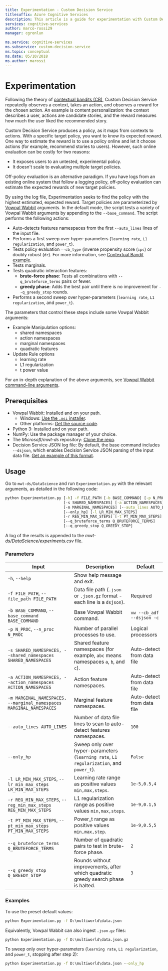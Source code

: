 ```yaml
---
title: Experimentation - Custom Decision Service
titlesuffix: Azure Cognitive Services
description: This article is a guide for experimentation with Custom Decision Service.
services: cognitive-services
author: marco-rossi29
manager: cgronlun

ms.service: cognitive-services
ms.subservice: custom-decision-service
ms.topic: conceptual
ms.date: 05/10/2018
ms.author: marossi
---
```


# Experimentation

Following the theory of [contextual bandits (CB)](https://www.microsoft.com/en-us/research/blog/contextual-bandit-breakthrough-enables-deeper-personalization/), Custom Decision Service repeatedly observes a context, takes an action, and observes a reward for the chosen action. An example is content personalization: the context describes a user, actions are candidate stories, and the reward measures how much the user liked the recommended story.

Custom Decision Service produces a policy, as it maps from contexts to actions. With a specific target policy, you want to know its expected reward. One way to estimate the reward is to use a policy online and let it choose actions (for example, recommend stories to users). However, such online evaluation can be costly for two reasons:

* It exposes users to an untested, experimental policy.
* It doesn't scale to evaluating multiple target policies.

Off-policy evaluation is an alternative paradigm. If you have logs from an existing online system that follow a logging policy, off-policy evaluation can estimate the expected rewards of new target policies.

By using the log file, Experimentation seeks to find the policy with the highest estimated, expected reward. Target policies are parameterized by [Vowpal Wabbit](https://github.com/JohnLangford/vowpal_wabbit/wiki) arguments. In the default mode, the script tests a variety of Vowpal Wabbit arguments by appending to the `--base_command`. The script performs the following actions:

* Auto-detects features namespaces from the first `--auto_lines` lines of the input file.
* Performs a first sweep over hyper-parameters (`learning rate`, `L1 regularization`, and `power_t`).
* Tests policy evaluation `--cb_type` (inverse propensity score (`ips`) or doubly robust (`dr`). For more information, see [Contextual Bandit example](https://github.com/JohnLangford/vowpal_wabbit/wiki/Contextual-Bandit-Example).
* Tests marginals.
* Tests quadratic interaction features:
   * **brute-force phase**: Tests all combinations with `--q_bruteforce_terms` pairs or fewer.
   * **greedy phase**: Adds the best pair until there is no improvement for `--q_greedy_stop` rounds.
* Performs a second sweep over hyper-parameters (`learning rate`, `L1 regularization`, and `power_t`).

The parameters that control these steps include some Vowpal Wabbit arguments:
- Example Manipulation options:
  - shared namespaces
  - action namespaces
  - marginal namespaces
  - quadratic features
- Update Rule options
  - learning rate
  - L1 regularization
  - t power value

For an in-depth explanation of the above arguments, see [Vowpal Wabbit command-line arguments](https://github.com/JohnLangford/vowpal_wabbit/wiki/Command-line-arguments).

## Prerequisites
- Vowpal Wabbit: Installed and on your path.
  - Windows: [Use the `.msi` installer](https://github.com/eisber/vowpal_wabbit/releases).
  - Other platforms: [Get the source code](https://github.com/JohnLangford/vowpal_wabbit/releases).
- Python 3: Installed and on your path.
- NumPy: Use the package manager of your choice.
- The *Microsoft/mwt-ds* repository: [Clone the repo](https://github.com/Microsoft/mwt-ds).
- Decision Service JSON log file: By default, the base command includes `--dsjson`, which enables Decision Service JSON parsing of the input data file. [Get an example of this format](https://github.com/JohnLangford/vowpal_wabbit/blob/master/test/train-sets/decisionservice.json).

## Usage
Go to `mwt-ds/DataScience` and run `Experimentation.py` with the relevant arguments, as detailed in the following code:

```cmd
python Experimentation.py [-h] -f FILE_PATH [-b BASE_COMMAND] [-p N_PROC]
                          [-s SHARED_NAMESPACES] [-a ACTION_NAMESPACES]
                          [-m MARGINAL_NAMESPACES] [--auto_lines AUTO_LINES]
                          [--only_hp] [-l LR_MIN_MAX_STEPS]
                          [-r REG_MIN_MAX_STEPS] [-t PT_MIN_MAX_STEPS]
                          [--q_bruteforce_terms Q_BRUTEFORCE_TERMS]
                          [--q_greedy_stop Q_GREEDY_STOP]
```

A log of the results is appended to the  *mwt-ds/DataScience/experiments.csv* file.

### Parameters
| Input | Description | Default |
| --- | --- | --- |
| `-h`, `--help` | Show help message and exit. | |
| `-f FILE_PATH`, `--file_path FILE_PATH` | Data file path (`.json` or `.json.gz` format - each line is a `dsjson`). | Required |  
| `-b BASE_COMMAND`, `--base_command BASE_COMMAND` | Base Vowpal Wabbit command.  | `vw --cb_adf --dsjson -c` |  
| `-p N_PROC`, `--n_proc N_PROC` | Number of parallel processes to use. | Logical processors |  
| `-s SHARED_NAMESPACES, --shared_namespaces SHARED_NAMESPACES` | Shared feature namespaces (for example, `abc` means namespaces `a`, `b`, and `c`).  | Auto-detect from data file |  
| `-a ACTION_NAMESPACES, --action_namespaces ACTION_NAMESPACES` | Action feature namespaces. | Auto-detect from data file |  
| `-m MARGINAL_NAMESPACES, --marginal_namespaces MARGINAL_NAMESPACES` | Marginal feature namespaces. | Auto-detect from data file |  
| `--auto_lines AUTO_LINES` | Number of data file lines to scan to auto-detect features namespaces. | `100` |  
| `--only_hp` | Sweep only over hyper-parameters (`learning rate`, `L1 regularization`, and `power_t`). | `False` |  
| `-l LR_MIN_MAX_STEPS`, `--lr_min_max_steps LR_MIN_MAX_STEPS` | Learning rate range as positive values `min,max,steps`. | `1e-5,0.5,4` |  
| `-r REG_MIN_MAX_STEPS`, `--reg_min_max_steps REG_MIN_MAX_STEPS` | L1 regularization range as positive values `min,max,steps`. | `1e-9,0.1,5` |  
| `-t PT_MIN_MAX_STEPS`, `--pt_min_max_steps PT_MIN_MAX_STEPS` | Power_t range as positive values `min,max,step`. | `1e-9,0.5,5` |  
| `--q_bruteforce_terms Q_BRUTEFORCE_TERMS` | Number of quadratic pairs to test in brute-force phase. | `2` |  
| `--q_greedy_stop Q_GREEDY_STOP` | Rounds without improvements, after which quadratic greedy search phase is halted. | `3` |  

### Examples
To use the preset default values:
```cmd
python Experimentation.py -f D:\multiworld\data.json
```

Equivalently, Vowpal Wabbit can also ingest `.json.gz` files:
```cmd
python Experimentation.py -f D:\multiworld\data.json.gz
```

To sweep only over hyper-parameters (`learning rate`, `L1 regularization`, and `power_t`, stopping after step 2):
```cmd
python Experimentation.py -f D:\multiworld\data.json --only_hp
```
